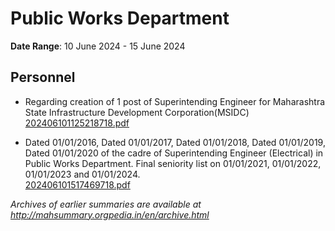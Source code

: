 # Public Works Department

**Date Range**: 10 June 2024 - 15 June 2024


## Personnel
- Regarding creation of 1 post of Superintending Engineer for Maharashtra State Infrastructure Development Corporation(MSIDC)\
  [202406101125218718.pdf](https://gr.maharashtra.gov.in/Site/Upload/Government%20Resolutions/English/202406101125218718.pdf)

- Dated 01/01/2016, Dated 01/01/2017, Dated 01/01/2018, Dated 01/01/2019, Dated 01/01/2020 of the cadre of Superintending Engineer (Electrical) in Public Works Department. Final seniority list on 01/01/2021, 01/01/2022, 01/01/2023 and 01/01/2024.\
  [202406101517469718.pdf](https://gr.maharashtra.gov.in/Site/Upload/Government%20Resolutions/English/202406101517469718.pdf)


*Archives of earlier summaries are available at http://mahsummary.orgpedia.in/en/archive.html*
